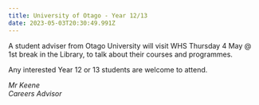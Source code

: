 ```yaml
---
title: University of Otago - Year 12/13
date: 2023-05-03T20:30:49.991Z
---
```

A student adviser from Otago University will visit WHS Thursday 4 May @ 1st break in the Library, to talk about their courses and programmes.  

Any interested Year 12 or 13 students are welcome to attend.

*Mr Keene  
Careers Advisor*